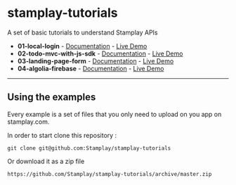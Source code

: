 stamplay-tutorials
==================

A set of basic tutorials to understand Stamplay APIs

* **01-local-login** - [Documentation](./01-user-local-login/) - [Live Demo](https://locallogin.stamplayapp.com)
* **02-todo-mvc-with-js-sdk** - [Documentation](./02-stamplay-js-sdk/) - [Live Demo](https://stamplaytodo.stamplayapp.com/)
* **03-landing-page-form** - [Documentation](./03-landing-page-form/) - [Live Demo](https://landingpage.stamplayapp.com/)
* **04-algolia-firebase** - [Documentation](./04-algolia-firebase/) - [Live Demo](https://algoliafirebase.stamplayapp.com/)

-----------------------

## Using the examples

Every example is a set of files that you only need to upload on you app on stamplay.com.

In order to start clone this repository :

    git clone git@github.com:Stamplay/stamplay-tutorials

Or download it as a zip file
	
	https://github.com/Stamplay/stamplay-tutorials/archive/master.zip 

